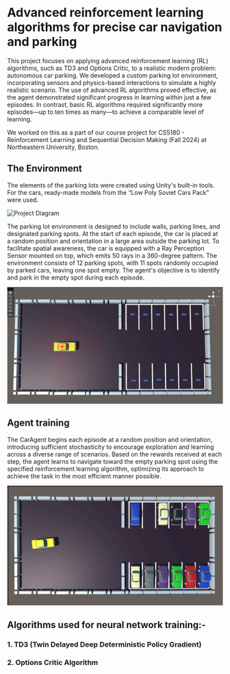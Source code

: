 # Advanced reinforcement learning algorithms for precise car navigation and parking
This project focuses on applying advanced reinforcement learning (RL) algorithms, such as TD3 and Options Critic, to a realistic modern problem: autonomous car parking. We developed a custom parking lot environment, incorporating sensors and physics-based interactions to simulate a highly realistic scenario. The use of advanced RL algorithms proved effective, as the agent demonstrated significant progress in learning within just a few episodes. In contrast, basic RL algorithms required significantly more episodes—up to ten times as many—to achieve a comparable level of learning. 

We worked on this as a part of our course project for CS5180 - Reinforcement Learning and Sequential Decision Making (Fall 2024) at Northeastern University, Boston.

## The Environment

The elements of the parking lots were created using Unity's built-in tools. For the cars, ready-made models from the “Low Poly Soviet Cars Pack” were used.

![Project Diagram](Images/RL-Cars.png)

The parking lot environment is designed to include walls, parking lines, and designated parking spots. At the start of each episode, the car is placed at a random position and orientation in a large area outside the parking lot. To facilitate spatial awareness, the car is equipped with a Ray Perception Sensor mounted on top, which emits 50 rays in a 360-degree pattern. The environment consists of 12 parking spots, with 11 spots randomly occupied by parked cars, leaving one spot empty. The agent's objective is to identify and park in the empty spot during each episode.

![Project Diagram](Images/RL-1.png)

## Agent training

The CarAgent begins each episode at a random position and orientation, introducing sufficient stochasticity to encourage exploration and learning across a diverse range of scenarios. Based on the rewards received at each step, the agent learns to navigate toward the empty parking spot using the specified reinforcement learning algorithm, optimizing its approach to achieve the task in the most efficient manner possible.

![Project Diagram](Images/RL-2.png)

## Algorithms used for neural network training:-

### 1. TD3 (Twin Delayed Deep Deterministic Policy Gradient)




### 2. Options Critic Algorithm

